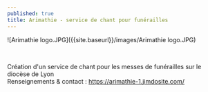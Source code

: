 ```yaml
---
published: true
title: Arimathie - service de chant pour funérailles
---
```

![Arimathie logo.JPG]({{site.baseurl}}/images/Arimathie logo.JPG)

&nbsp;

Création d'un service de chant pour les messes de funérailles sur le diocèse de Lyon  
Renseignements & contact : https://arimathie-1.jimdosite.com/
